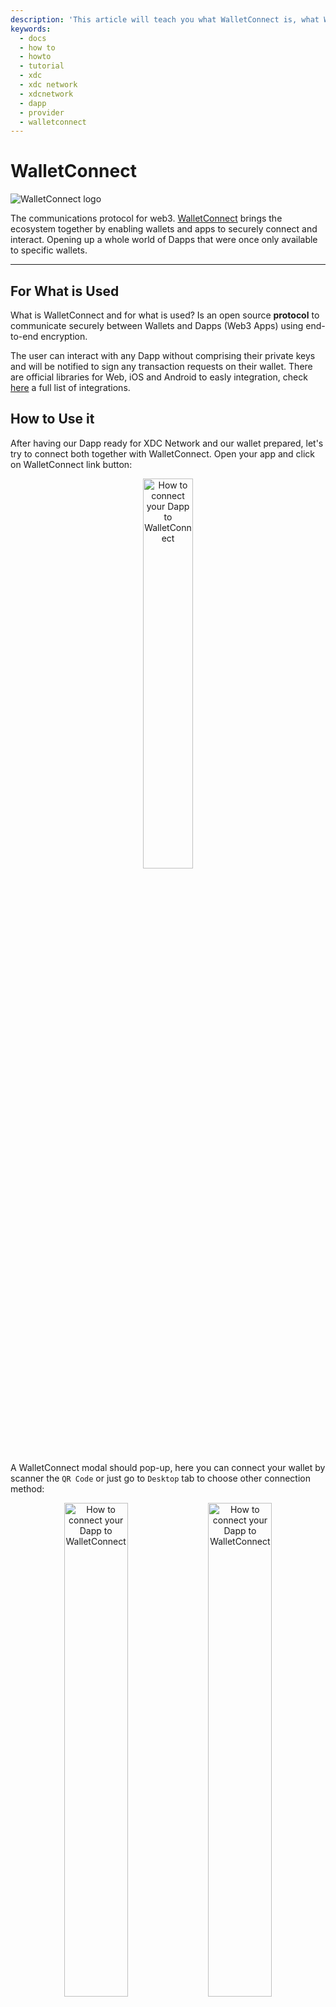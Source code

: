```yaml
---
description: 'This article will teach you what WalletConnect is, what WalletConnect is used for, and how to connect WalletConnect to the XDC Network.'
keywords:
  - docs
  - how to
  - howto
  - tutorial
  - xdc
  - xdc network
  - xdcnetwork
  - dapp
  - provider
  - walletconnect
---
```


# WalletConnect

![WalletConnect logo](https://raw.githubusercontent.com/XDC-Community/docs/main/.gitbook/assets/example-walletconnect-header.png)

The communications protocol for web3. [WalletConnect](https://walletconnect.com/) brings the ecosystem together by enabling wallets and apps to securely connect and interact. Opening up a whole world of Dapps that were once only available to specific wallets.

---

## For What is Used

What is WalletConnect and for what is used? Is an open source **protocol** to communicate securely between Wallets and Dapps (Web3 Apps) using end-to-end encryption.

The user can interact with any Dapp without comprising their private keys and will be notified to sign any transaction requests on their wallet. There are official libraries for Web, iOS and Android to easly integration, check [here](https://explorer.walletconnect.com/) a full list of integrations.

## How to Use it

After having our Dapp ready for XDC Network and our wallet prepared, let's try to connect both together with WalletConnect. Open your app and click on WalletConnect link button:

<p align="center">
  <img width=40% src="https://raw.githubusercontent.com/XDC-Community/docs/main/.gitbook/assets/example-walletconnect-dapp-connect.png" alt="How to connect your Dapp to WalletConnect"/>
</p>

A WalletConnect modal should pop-up, here you can connect your wallet by scanner the `QR Code` or just go to `Desktop` tab to choose other connection method:

<p align="center">
  <img width=45% src="https://raw.githubusercontent.com/XDC-Community/docs/main/.gitbook/assets/example-walletconnect-modal-qrcode.png" alt="How to connect your Dapp to WalletConnect"/> <img width=45% src="https://raw.githubusercontent.com/XDC-Community/docs/main/.gitbook/assets/example-walletconnect-modal-desktop.png" alt="How to connect your Dapp to WalletConnect"/>
</p>

After connecting and approving the connection on your wallet, now you have access to your Dapp:

<p align="center">
  <img width=80% src="https://raw.githubusercontent.com/XDC-Community/docs/main/.gitbook/assets/example-walletconnect-dapp-use.png" alt="How to connect your Dapp to WalletConnect"/>
</p>

On your Dapp, try to click on a action button to trigger a wallet request, for example `eth_sign (standard)`:

<p align="center">
  <img width=30% src="https://raw.githubusercontent.com/XDC-Community/docs/main/.gitbook/assets/example-walletconnect-dapp-actions.png" alt="How to connect your Dapp to WalletConnect"/>
</p>

<p align="center">
  <img width=70% src="https://raw.githubusercontent.com/XDC-Community/docs/main/.gitbook/assets/example-walletconnect-dapp-pending.png" alt="How to connect your Dapp to WalletConnect"/>
</p>

After approving the action on your wallet you will see a success message on Dapp :rocket:

<p align="center">
  <img width=70% src="https://raw.githubusercontent.com/XDC-Community/docs/main/.gitbook/assets/example-walletconnect-dapp-approved.png" alt="How to connect your Dapp to WalletConnect"/>
</p>

## Understanding WalletConnect

**How does it work**? It's based on a websocket JSON-RPC channel, WalletConnect is a simple infrastructure that can be setup by any developer. Using a Bridge server to relay the messages without having access to any of its contents.

<p align="center">
  <img width=85% src="https://raw.githubusercontent.com/XDC-Community/docs/main/.gitbook/assets/example-walletconnect-diagram.svg" alt="How to connect your Dapp to WalletConnect"/>
</p>

WalletConnect is an protocol for connecting Dapps to Wallets by scanning a QR code, the protocol establishes a remote connection between two apps and/or devices using a Bridge server to relay payloads. These payloads are symmetrically encrypted through a shared key between the two peers.

The connection is initiated by one peer displaying a QR Code or deep link with a standard WalletConnect URI and is established when the counter-party approves this connection request. It also includes an optional Push server to allow Native applications to notify the user of incoming payloads for established connections.

## How to connect a Dapp with WalletConnect

### Example Demo

You can easly test this with a already prepared demo project (full code [here](https://github.com/XDC-Community/docs/tree/main/how-to/walletconnect/walletconnect-dapp-example)). Just download and and install dependencies by running this command on your shell terminal:

```shell
git clone git@github.com:XDC-Community/docs.git
cd docs/how-to/walletconnect/walletconnect-dapp-example
npm install
```

Start and test the example:

```shell
npm run start
```

## Know more

In this guide we cover the Standalone Client, but there are two common ways to integrate WalletConnect: Standalone Client and Web3Model :mag:

If you want to know more about Web3Model or other wallet integrations check [this page](https://docs.xdc.community/get-details/wallet-integration).